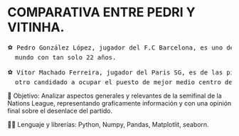 # COMPARATIVA ENTRE PEDRI Y VITINHA.
<pre>
⚽ Pedro González López, jugador del F.C Barcelona, es uno de los futbolistas con más futuro en el mundo, consolidándose actualmente como uno de los mejores mediocentros del
  mundo con tan solo 22 años.

⚽ Vítor Machado Ferreira, jugador del Paris SG, es de las piezas claves del equipo campeón de la Champions 24/25. Con 25 años el Portugués ha explotado a nivel mundial, siendo
  otro candidado a ocupar el puesto de mejor medio centro del mundo.
</pre>
👀 Objetivo: Analizar aspectos generales y relevantes de la semifinal de la Nations League, representando graficamente información y con una opinión final sobre el desenlace del partido.

🧑‍💻 Lenguaje y librerías: Python, Numpy, Pandas, Matplotlit, seaborn.
